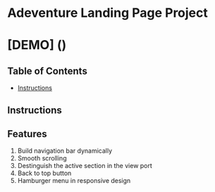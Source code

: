 # Adeventure Landing Page Project

# [DEMO] ()

## Table of Contents

- [Instructions](#instructions)

## Instructions

## Features

1. Build navigation bar dynamically
2. Smooth scrolling
3. Destinguish the active section in the view port
4. Back to top button
5. Hamburger menu in responsive design
